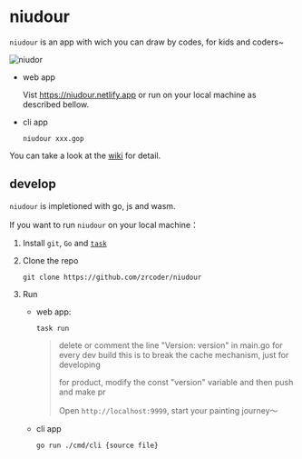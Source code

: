 # niudour

`niudour` is an app with wich you can draw by codes, for kids and coders~

![niudor](https://raw.githubusercontent.com/wiki/zrcoder/niudour/images/main.png)

- web app

    Vist <https://niudour.netlify.app> or run on your local machine as described bellow.

- cli app

    ```shell
    niudour xxx.gop
    ```

You can take a look at the [wiki](https://github.com/zrcoder/niudour/wiki) for detail.

## develop

`niudour` is impletioned with go, js and wasm.

If you want to run `niudour` on your local machine：

1. Install `git`, `Go` and [`task`](https://taskfile.dev)
2. Clone the repo

    ```shell
    git clone https://github.com/zrcoder/niudour
    ```

3. Run
    - web app:
        
        ```shell
        task run
        ```
        
        > delete or comment the line "Version: version" in main.go for every dev build
        > this is to break the cache mechanism, just for developing
        >
        > for product, modify the const "version" variable and then push and make pr
        >
        >  Open `http://localhost:9999`, start your painting journey～

    - cli app

        ```shell
        go run ./cmd/cli {source file}
        ```

